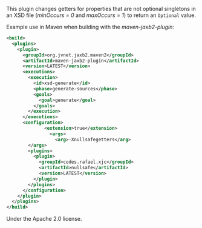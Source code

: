 This plugin changes getters for properties that are not optional singletons in an XSD file (*minOccurs = 0* and *maxOccurs = 1*) to return an `Optional` value.

Example use in Maven when building with the *maven-jaxb2-plugin*:

```xml 
<build>
  <plugins>
    <plugin>
      <groupId>org.jvnet.jaxb2.maven2</groupId>
      <artifactId>maven-jaxb2-plugin</artifactId>
      <version>LATEST</version>
      <executions>
        <execution>
          <id>xsd-generate</id>
          <phase>generate-sources</phase>
          <goals>
            <goal>generate</goal>
          </goals>
        </execution>
      </executions>
      <configuration>
			  <extension>true</extension>
				<args>
				  <arg>-Xnullsafegetters</arg>
        </args>
        <plugins>
          <plugin>
            <groupId>codes.rafael.xjc</groupId>
            <artifactId>nullsafe</artifactId>
            <version>LATEST</version>
          </plugin>
        </plugins>
      </configuration>
    </plugin>
  </plugins>
</build>
```

Under the Apache 2.0 license.

